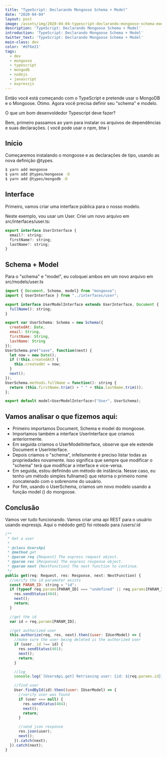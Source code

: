 ```yaml
---
title: "TypeScript: Declarando Mongoose Schema + Model"
date: "2020-04-04"
layout: post
image: /assets/img/2020-04-04-typescript-declarando-mongoose-schema-model/typegoose.jpg
description: 'TypeScript: Declarando Mongoose Schema + Model'
introduction: 'TypeScript: Declarando Mongoose Schema + Model'
twitter_text: 'TypeScript: Declarando Mongoose Schema + Model'
main-class: dev
color: '#df6e21'
tags:
  - dev
  - mongoose
  - typescript
  - mongodb
  - nodejs
  - javascript
  - expressjs
---
```


Então você está começando com o TypeScript e pretende usar o MongoDB e o Mongoose. Ótimo. Agora você precisa definir seu "schema" e modelo.

O que um bom desenvoldedor Typescript deve fazer?

Bem, primeiro passamos ao yarn para instalar os arquivos de dependências e suas declarações. ( você pode usar o npm, btw )

## Início

Começaremos instalando o mongoose e as declarações de tipo, usando as nova definição @types.
```bash
$ yarn add mongoose
$ yarn add @types/mongoose -D
$ yarn add @types/mongodb -D
```

## Interface

Primeiro, vamos criar uma interface pública para o nosso modelo.

Neste exemplo, vou usar um User. Criei um novo arquivo em src/interfaces/user.ts:

```js
export interface UserInterface {
  email?: string;
  firstName?: string;
  lastName?: string;
}
```

## Schema + Model

Para o "schema" e "model", eu coloquei ambos em um novo arquivo em src/models/user.ts

```js
import { Document, Schema, model} from "mongoose";
import { UserInterface } from "../interfaces/user";

export interface UserModelInterface extends UserInterface, Document {
  fullName(): string;
}

export var UserSchema: Schema = new Schema({
  createdAt: Date,
  email: String,
  firstName: String,
  lastName: String
});
UserSchema.pre("save", function(next) {
  let now = new Date();
  if (!this.createdAt) {
    this.createdAt = now;
  }
  next();
});
UserSchema.methods.fullName = function(): string {
  return (this.firstName.trim() + " " + this.lastName.trim());
};

export default model<UserModelInterface>("User", UserSchema);
```

## Vamos analisar o que fizemos aqui:

- Primeiro importamos Document, Schema e model do mongoose.
- Importamos também a interface UserInterface que criamos anteriormente.
- Em seguida criamos o UserModelInterface, observe que ele estende Document e UserInterface.
- Depois criamos o "schema", infelismente é preciso listar todas as propriedades novamente. Isso significa que sempre que modificar o "schema" terá que modificar a interface e vice-versa.
- Em seguida, estou definindo um método de instância. Nesse caso, eu tenho um método simples fullname() que retorna o primeiro nome concatenado com o sobrenome do usuário.
- Por fim, usando o UserSchema, criamos um novo modelo usando a função model () do mongoose.

## Conclusão

Vamos ver tudo funcionando. Vamos criar uma api REST para o usuário usando expressjs. Aqui o médodo get() foi roteado para /users/:id

```js
/**
 * Get a user
 *
 * @class UsersApi
 * @method get
 * @param req {Request} The express request object.
 * @param res {Response} The express response object.
 * @param next {NextFunction} The next function to continue.
 */
public get(req: Request, res: Response, next: NextFunction) {
  //verify the id parameter exists
  const PARAM_ID: string = "id";
  if (typeof req.params[PARAM_ID] === "undefined" || req.params[PARAM_ID] === null) {
    res.sendStatus(404);
    next();
    return;
  }

  //get the id
  var id = req.params[PARAM_ID];

  //get authorized user
  this.authorize(req, res, next).then((user: IUserModel) => {
    //make sure the user being deleted is the authorized user
    if (user._id !== id) {
      res.sendStatus(401);
      next();
      return;
    }

    //log
    console.log(`[UsersApi.get] Retrieving user: {id: ${req.params.id}}.`);

    //find user
    User.findById(id).then((user: IUserModel) => {
      //verify user was found
      if (user === null) {
        res.sendStatus(404);
        next();
        return;
      }

      //send json response
      res.json(user);
      next();
    }).catch(next);
  }).catch(next);
}
```

